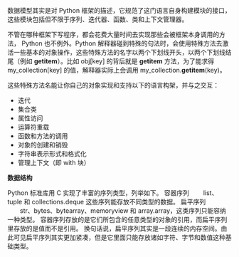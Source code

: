 数据模型其实是对 Python 框架的描述，它规范了这门语言自身构建模块的接口，这些模块包括但不限于序列、迭代器、函数、类和上下文管理器。

不管在哪种框架下写程序，都会花费大量时间去实现那些会被框架本身调用的方法， Python 也不例外。Python 解释器碰到特殊的句法时，会使用特殊方法去激活一些基本的对象操作，这些特殊方法的名字以两个下划线开头，以两个下划线结尾（例如 __getitem__）。比如 obj[key] 的背后就是 __getitem__ 方法，为了能求得 my_collection[key] 的值，解释器实际上会调用 my_collection.__getitem__(key)。

这些特殊方法名能让你自己的对象实现和支持以下的语言构架，并与之交互：
- 迭代
- 集合类
- 属性访问
- 运算符重载
- 函数和方法的调用
- 对象的创建和销毁
- 字符串表示形式和格式化
- 管理上下文（即 with 块）


**数据结构**

Python 标准库用 C 实现了丰富的序列类型，列举如下。
容器序列
　　list、tuple 和 collections.deque 这些序列能存放不同类型的数据。
扁平序列
　　str、bytes、bytearray、memoryview 和 array.array，这类序列只能容纳一种类型。
容器序列存放的是它们所包含的任意类型的对象的引用，而扁平序列里存放的是值而不是引用。
换句话说，扁平序列其实是一段连续的内存空间。由此可见扁平序列其实更加紧凑，但是它里面只能存放诸如字符、字节和数值这种基础类型。